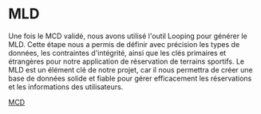 # MLD

Une fois le MCD validé, nous avons utilisé l'outil Looping pour générer le MLD. Cette étape nous a permis de définir avec précision les types de données, les contraintes d'intégrité, ainsi que les clés primaires et étrangères pour notre application de réservation de terrains sportifs. Le MLD est un élément clé de notre projet, car il nous permettra de créer une base de données solide et fiable pour gérer efficacement les réservations et les informations des utilisateurs.

[MCD](/img/MLD.jpg)